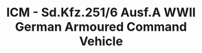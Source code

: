 ---
layout: product
title: "ICM - Sd.Kfz.251/6 Ausf.A WWII German Armoured Command Vehicle"
price: "TBA" 
desc: "N/A"
img_path: "/assets/img/ICM35102.jpg"
brand: "N/A"
available: false
special_offer: false
new: false
soon: false
cat: "010000"
subcat: "013600"
subsubcat: "0N/A"
sifra: "ICM35102"
---